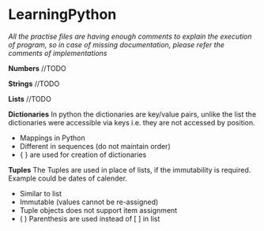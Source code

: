 # LearningPython

*All the practise files are having enough comments to explain the execution of program, so in case of missing documentation,
please refer the comments of implementations*

**Numbers**
//TODO

**Strings**
//TODO

**Lists**
//TODO

**Dictionaries**
In python the dictionaries are key/value pairs, unlike the list the dictionaries were accessible via keys i.e. they are not accessed by position.
- Mappings in Python
- Different in sequences (do not maintain order)
- { } are used for creation of dictionaries

**Tuples**
The Tuples are used in place of lists, if the immutability is required. Example could be dates of calender.
- Similar to list
- Immutable (values cannot be re-assigned)
- Tuple objects does not support item assignment
- ( ) Parenthesis are used instead of [ ] in list

